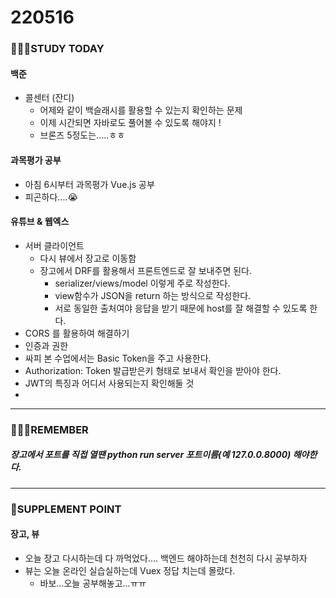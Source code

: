# 220516

### 👨🏼‍🏫STUDY TODAY

#### 백준

- 콜센터 (잔디)
  - 어제와 같이 백슬래시를 활용할 수 있는지 확인하는 문제
  - 이제 시간되면 자바로도 풀어볼 수 있도록 해야지 !
  - 브론즈 5정도는.....ㅎㅎ



#### 과목평가 공부

- 아침 6시부터 과목평가 Vue.js 공부
- 피곤하다....😭



#### 유튜브 & 웹엑스

- 서버 클라이언트 
  - 다시 뷰에서 장고로 이동함
  - 장고에서 DRF를 활용해서 프론트엔드로 잘 보내주면 된다.
    - serializer/views/model 이렇게 주로 작성한다.
    - view함수가 JSON을 return 하는 방식으로 작성한다.
    - 서로 동일한 출처여야 응답을 받기 때문에 host를 잘 해결할 수 있도록 한다.
- CORS 를 활용하여 해결하기
- 인증과 권한
- 싸피 본 수업에서는 Basic Token을 주고 사용한다.
- Authorization: Token 발급받은키 형태로 보내서 확인을 받아야 한다.
- JWT의 특징과 어디서 사용되는지 확인해둘 것
- 

---

### 💆🏼‍♂️REMEMBER

##### 장고에서 포트를 직접 열땐 python run server 포트이름(예 127.0.0.8000) 해야한다.

---

### 💫SUPPLEMENT POINT

#### 장고, 뷰

- 오늘 장고 다시하는데 다 까먹었다.... 백엔드 해야하는데 천천히 다시 공부하자
- 뷰는 오늘 온라인 실습실하는데 Vuex 정답 치는데 몰랐다.
  - 바보...오늘 공부해놓고...ㅠㅠ
